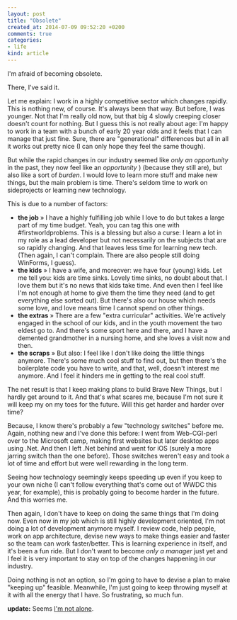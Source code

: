 ```yaml
---
layout: post
title: "Obsolete"
created_at: 2014-07-09 09:52:20 +0200
comments: true
categories:
- life
kind: article
---
```


I'm afraid of becoming obsolete.

There, I've said it.

Let me explain: I work in a highly competitive sector which changes rapidly. This is nothing new, of course. It's always been that way. But before, I was younger. Not that I'm really old now, but that big 4 slowly creeping closer doesn't count for nothing. But I guess this is not really about age: I'm happy to work in a team with a bunch of early 20 year olds and it feels that I can manage that just fine. Sure, there are "generational" differences but all in all it works out pretty nice (I can only hope they feel the same though).

<!-- more -->

But while the rapid changes in our industry seemed like *only an opportunity* in the past, they now feel like an *opportunity*
  ) (because they still are), but also like a sort of *burden*. I would love to learn more stuff and make new things, but the main problem is time. There's seldom time to work on sideprojects or learning new technology.

This is due to a number of factors:

* **the job** &raquo; I have a highly fulfilling job while I love to do but takes a large part of my time budget. Yeah, you can tag this one with #firstworldproblems. This is a blessing but also a curse: I learn a lot in my role as a lead developer but not necessarily on the subjects that are so rapidly changing. And that leaves less time for learning new tech. (Then again, I can't complain. There are also people still doing WinForms, I guess).
* **the kids** &raquo; I have a wife, and moreover: we have four (young) kids. Let me tell you: kids are time sinks. Lovely time sinks, no doubt about that. I love them but it's no news that kids take time. And even then I feel like I'm not enough at home to give them the time they need (and to get everything else sorted out). But there's also our house which needs some love, and love means time I cannot spend on other things.
* **the extras** &raquo; There are a few "extra curricular" activities. We're actively engaged in the school of our kids, and in the youth movement the two eldest go to. And there's some sport here and there, and I have a demented grandmother in a nursing home, and she loves a visit now and then.
* **the scraps** &raquo; But also: I feel like I don't like doing the little things anymore. There's some much cool stuff to find out, but then there's the boilerplate code you have to write, and that, well, doesn't interest me anymore. And I feel it hinders me in getting to the real cool stuff.

The net result is that I keep making plans to build Brave New Things, but I hardly get around to it. And that's what scares me, because I'm not sure it will keep my on my toes for the future. Will this get harder and harder over time?

Because, I know there's probably a few "technology switches" before me. Again, nothing new and I've done this before: I went from Web-CGI-perl over to the Microsoft camp, making first websites but later desktop apps using .Net. And then I left .Net behind and went for iOS (surely a more jarring switch than the one before). Those switches weren't easy and took a lot of time and effort but were well rewarding in the long term.

Seeing how technology seemingly keeps speeding up even if you keep to your own niche (I can't follow everything that's come out of WWDC this year, for example), this is probably going to become harder in the future. And this worries me.

Then again, I don't have to keep on doing the same things that I'm doing now. Even now in my job which is still highly development oriented, I'm not doing a lot of development anymore myself. I review code, help people, work on app architecture, devise new ways to make things easier and faster so the team can work faster/better. This is learning experience in itself, and it's been a fun ride. But I don't want to become *only a manager* just yet and I feel it is very important to stay on top of the changes happening in our industry.

Doing nothing is not an option, so I'm going to have to devise a plan to make "keeping up" feasible. Meanwhile, I'm just going to keep throwing myself at it with all the energy that I have. So frustrating, so much fun.

**update:** Seems [I'm not alone](https://the-pastry-box-project.net/ed-finkler/2014-july-6).
